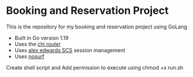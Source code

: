 # Booking and Reservation Project

This is the repository for my booking and reservation project using GoLang

- Built in Go version 1.19
- Uses the [chi router](https://github.com/go-chi/chi)
- Uses [alex edwards SCS](https://github.com/alexedwards/scs/v2) session management
- Uses [nosurf](https://github.com/jusinas/nosurf)


Create shell script and Add permission to execute using
chmod +x run.sh